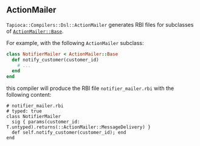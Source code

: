 ## ActionMailer

`Tapioca::Compilers::Dsl::ActionMailer` generates RBI files for subclasses of
[`ActionMailer::Base`](https://api.rubyonrails.org/classes/ActionMailer/Base.html).

For example, with the following `ActionMailer` subclass:

~~~rb
class NotifierMailer < ActionMailer::Base
  def notify_customer(customer_id)
    # ...
  end
end
~~~

this compiler will produce the RBI file `notifier_mailer.rbi` with the following content:

~~~rbi
# notifier_mailer.rbi
# typed: true
class NotifierMailer
  sig { params(customer_id: T.untyped).returns(::ActionMailer::MessageDelivery) }
  def self.notify_customer(customer_id); end
end
~~~
